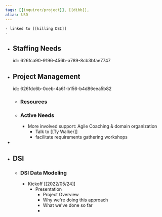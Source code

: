 ```yaml
---
tags: [[inquirer/project]], [[dibb]],
alias: USD 
---
```


	- linked to [[killing DSI]]
	-
- ## Staffing Needs
  id:: 626fca90-9196-456b-a789-8cb3bfae7747
- ## Project Management
  id:: 626fdc6b-0ceb-4a61-b156-b4d86eea5b82
	- ### Resources
	- ### Active Needs
		- More involved support: Agile Coaching & domain organization
			- Talk to [[Ty Walker]]
			- facilitate requirements gathering workshops
-
- ## DSI
	- ### DSI Data Modeling
		- Kickoff [[2022/05/24]]
			- Presentation
				- Project Overview
				- Why we're doing this approach
				- What we've done so far
				-